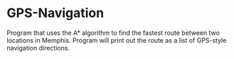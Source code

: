 # GPS-Navigation
Program that uses the A* algorithm to find the fastest route between two locations in Memphis. Program will print out the route as a list of GPS-style navigation directions.
